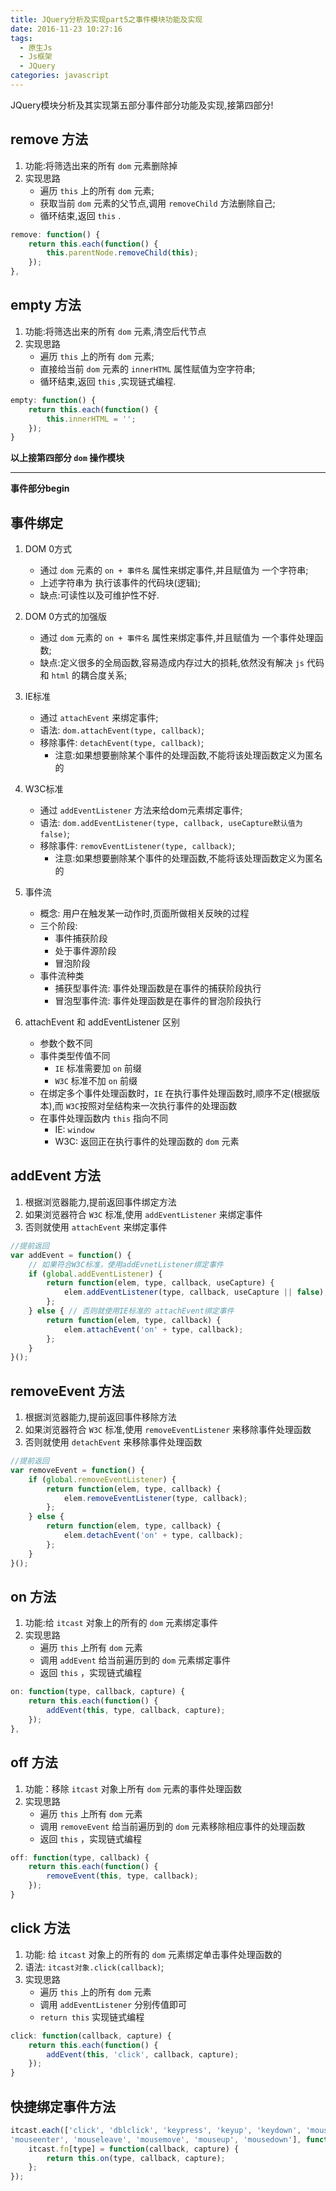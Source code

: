 ```yaml
---
title: JQuery分析及实现part5之事件模块功能及实现
date: 2016-11-23 10:27:16
tags:
  - 原生Js
  - Js框架
  - JQuery
categories: javascript
---
```


JQuery模块分析及其实现第五部分事件部分功能及实现,接第四部分!

<!-- more -->

## remove 方法

1. 功能:将筛选出来的所有 `dom` 元素删除掉
2. 实现思路
    * 遍历 `this` 上的所有 `dom` 元素;
    * 获取当前 `dom` 元素的父节点,调用 `removeChild` 方法删除自己;
    * 循环结束,返回 `this` .

```js
remove: function() {
    return this.each(function() {
        this.parentNode.removeChild(this);
    });
},
```

## empty 方法

1. 功能:将筛选出来的所有 `dom` 元素,清空后代节点
2. 实现思路
    * 遍历 `this` 上的所有 `dom` 元素;
    * 直接给当前 `dom` 元素的 `innerHTML` 属性赋值为空字符串;
    * 循环结束,返回 `this` ,实现链式编程.

```js
empty: function() {
    return this.each(function() {
        this.innerHTML = '';
    });
}
```

<b>以上接第四部分 `dom` 操作模块</b>

***

<b>事件部分begin</b>

## 事件绑定

1. DOM 0方式
    * 通过 `dom` 元素的 `on + 事件名` 属性来绑定事件,并且赋值为 一个字符串;
    * 上述字符串为 执行该事件的代码块(逻辑);
    * 缺点:可读性以及可维护性不好.

2. DOM 0方式的加强版
    * 通过 `dom` 元素的 `on + 事件名` 属性来绑定事件,并且赋值为 一个事件处理函数;
    * 缺点:定义很多的全局函数,容易造成内存过大的损耗,依然没有解决 `js` 代码和 `html` 的耦合度关系;

3. IE标准
    * 通过 `attachEvent` 来绑定事件;
    * 语法: `dom.attachEvent(type, callback)`;
    * 移除事件: `detachEvent(type, callback)`;
        * 注意:如果想要删除某个事件的处理函数,不能将该处理函数定义为匿名的

4. W3C标准
    * 通过 `addEventListener` 方法来给dom元素绑定事件;
    * 语法: `dom.addEventListener(type, callback, useCapture默认值为false)`;
    * 移除事件: `removEventListener(type, callback)`;
        * 注意:如果想要删除某个事件的处理函数,不能将该处理函数定义为匿名的

5. 事件流
    * 概念: 用户在触发某一动作时,页面所做相关反映的过程
    * 三个阶段:
        * 事件捕获阶段
        * 处于事件源阶段
        * 冒泡阶段
    * 事件流种类
        * 捕获型事件流: 事件处理函数是在事件的捕获阶段执行
        * 冒泡型事件流: 事件处理函数是在事件的冒泡阶段执行

6. attachEvent 和 addEventListener 区别
    * 参数个数不同
    * 事件类型传值不同
        * `IE` 标准需要加 `on` 前缀
        * `W3C` 标准不加 `on` 前缀
    * 在绑定多个事件处理函数时，`IE` 在执行事件处理函数时,顺序不定(根据版本),而 `W3C`按照对垒结构来一次执行事件的处理函数
    * 在事件处理函数内 `this` 指向不同
        * IE: `window`
        * W3C: 返回正在执行事件的处理函数的 `dom` 元素

## addEvent 方法

1. 根据浏览器能力,提前返回事件绑定方法
2. 如果浏览器符合 `W3C` 标准,使用 `addEventListener` 来绑定事件
3. 否则就使用 `attachEvent` 来绑定事件

```js
//提前返回
var addEvent = function() {
    // 如果符合W3C标准，使用addEvnetListener绑定事件
    if (global.addEventListener) {
        return function(elem, type, callback, useCapture) {
            elem.addEventListener(type, callback, useCapture || false);
        };
    } else { // 否则就使用IE标准的 attachEvent绑定事件
        return function(elem, type, callback) {
            elem.attachEvent('on' + type, callback);
        };
    }
}();
```

## removeEvent 方法

1. 根据浏览器能力,提前返回事件移除方法
2. 如果浏览器符合 `W3C` 标准,使用 `removeEventListener` 来移除事件处理函数
3. 否则就使用 `detachEvent` 来移除事件处理函数

```js
//提前返回
var removeEvent = function() {
    if (global.removeEventListener) {
        return function(elem, type, callback) {
            elem.removeEventListener(type, callback);
        };
    } else {
        return function(elem, type, callback) {
            elem.detachEvent('on' + type, callback);
        };
    }
}();
```

## on 方法

1. 功能:给 `itcast` 对象上的所有的 `dom` 元素绑定事件
2. 实现思路
    * 遍历 `this` 上所有 `dom` 元素
    * 调用 `addEvent` 给当前遍历到的 `dom` 元素绑定事件
    * 返回 `this` ，实现链式编程

```js
on: function(type, callback, capture) {
    return this.each(function() {
        addEvent(this, type, callback, capture);
    });
},
```

## off 方法

1.  功能：移除 `itcast` 对象上所有 `dom` 元素的事件处理函数
2. 实现思路
    * 遍历 `this` 上所有 `dom` 元素
    * 调用 `removeEvent` 给当前遍历到的 `dom` 元素移除相应事件的处理函数
    * 返回 `this` ，实现链式编程

```js
off: function(type, callback) {
    return this.each(function() {
        removeEvent(this, type, callback);
    });
}
```

## click 方法

1. 功能: 给 `itcast` 对象上的所有的 `dom` 元素绑定单击事件处理函数的
2. 语法: `itcast对象.click(callback)`;
3. 实现思路
    * 遍历 `this` 上的所有 `dom` 元素
    * 调用 `addEventListener` 分别传值即可
    * `return this` 实现链式编程

```js
click: function(callback, capture) {
    return this.each(function() {
        addEvent(this, 'click', callback, capture);
    });
}
```

## 快捷绑定事件方法

```js
itcast.each(['click', 'dblclick', 'keypress', 'keyup', 'keydown', 'mouseover', 'mouseout',
'mouseenter', 'mouseleave', 'mousemove', 'mouseup', 'mousedown'], function(type) {
    itcast.fn[type] = function(callback, capture) {
        return this.on(type, callback, capture);
    };
});
```

